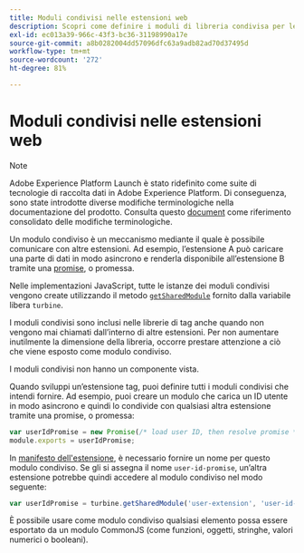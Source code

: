 ```yaml
---
title: Moduli condivisi nelle estensioni web
description: Scopri come definire i moduli di libreria condivisa per le estensioni web in Adobe Experience Platform.
exl-id: ec013a39-966c-43f3-bc36-31198990a17e
source-git-commit: a8b0282004dd57096dfc63a9adb82ad70d37495d
workflow-type: tm+mt
source-wordcount: '272'
ht-degree: 81%

---
```


# Moduli condivisi nelle estensioni web

>[!NOTE]
>
>Adobe Experience Platform Launch è stato ridefinito come suite di tecnologie di raccolta dati in Adobe Experience Platform. Di conseguenza, sono state introdotte diverse modifiche terminologiche nella documentazione del prodotto. Consulta questo [document](../../term-updates.md) come riferimento consolidato delle modifiche terminologiche.

Un modulo condiviso è un meccanismo mediante il quale è possibile comunicare con altre estensioni. Ad esempio, l’estensione A può caricare una parte di dati in modo asincrono e renderla disponibile all’estensione B tramite una [promise](https://developer.mozilla.org/en-US/docs/Web/JavaScript/Reference/Global_Objects/Promise), o promessa.

Nelle implementazioni JavaScript, tutte le istanze dei moduli condivisi vengono create utilizzando il metodo [`getSharedModule`](../turbine.md#shared) fornito dalla variabile libera `turbine`.

I moduli condivisi sono inclusi nelle librerie di tag anche quando non vengono mai chiamati dall’interno di altre estensioni. Per non aumentare inutilmente la dimensione della libreria, occorre prestare attenzione a ciò che viene esposto come modulo condiviso.

I moduli condivisi non hanno un componente vista.

Quando sviluppi un’estensione tag, puoi definire tutti i moduli condivisi che intendi fornire. Ad esempio, puoi creare un modulo che carica un ID utente in modo asincrono e quindi lo condivide con qualsiasi altra estensione tramite una promise, o promessa:

```javascript
var userIdPromise = new Promise(/* load user ID, then resolve promise */);
module.exports = userIdPromise;
```

In [manifesto dell&#39;estensione](../manifest.md), è necessario fornire un nome per questo modulo condiviso. Se gli si assegna il nome `user-id-promise`, un’altra estensione potrebbe quindi accedere al modulo condiviso nel modo seguente:

```javascript
var userIdPromise = turbine.getSharedModule('user-extension', 'user-id-promise');
```

È possibile usare come modulo condiviso qualsiasi elemento possa essere esportato da un modulo CommonJS (come funzioni, oggetti, stringhe, valori numerici o booleani).
